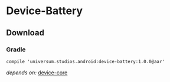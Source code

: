 Device-Battery
===============

## Download ##

### Gradle ###

    compile 'universum.studios.android:device-battery:1.0.0@aar'

_depends on:_
[device-core](https://github.com/universum-studios/android_device/tree/master/library-core)